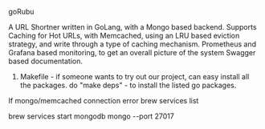 goRubu

A URL Shortner written in GoLang, with a Mongo based backend.
Supports Caching for Hot URLs, with Memcached, using an LRU based eviction strategy, and write through a type of caching mechanism.
Prometheus and Grafana based monitoring, to get an overall picture of the system
Swagger based documentation.

1. Makefile - if someone wants to try out our project, can easy install all the packages.
do "make deps" - to install the listed go packages.

If mongo/memcached connection error
brew services list

brew services start mongodb
mongo --port 27017
